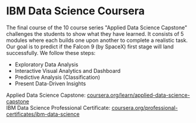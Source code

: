 # IBM Data Science Coursera
The final course of the 10 course series "Applied Data Science Capstone" challenges the students to show what they have learned. It consists of 5 modules where each builds one upon another to complete a realistic task. <br>
Our goal is to predict if the Falcon 9 (by SpaceX) first stage will land successfully. We follow these steps:<br>
<ul>
    <li>Exploratory Data Analysis </li>
    <li>Interactive Visual Analytics and Dashboard</li>
    <li>Predictive Analysis (Classification)</li>
    <li>Present Data-Driven Insights</li>
</ul>

Applied Data Science Capstone: <a href="https://www.coursera.org/learn/applied-data-science-capstone" target="_blank" rel="noopener noreferrer">coursera.org/learn/applied-data-science-capstone</a><br>
IBM Data Science Professional Certificate: <a href="https://www.coursera.org/professional-certificates/ibm-data-science" target="_blank" rel="noopener noreferrer">coursera.org/professional-certificates/ibm-data-science</a>
